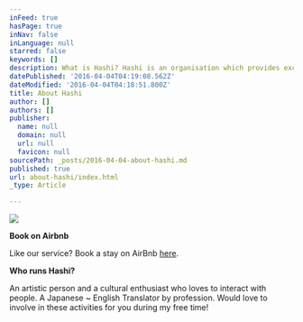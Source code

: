 ```yaml
---
inFeed: true
hasPage: true
inNav: false
inLanguage: null
starred: false
keywords: []
description: What is Hashi? Hashi is an organisation which provides exciting and interesting opportunities to experience Indian culture especially for visitors to India who are seeking to have raw cultural experiences of this culture rich country. It also provides home stay with various activities planned for cultural interaction which are customizable according to the interests of the visitors.
datePublished: '2016-04-04T04:19:08.562Z'
dateModified: '2016-04-04T04:18:51.800Z'
title: About Hashi
author: []
authors: []
publisher:
  name: null
  domain: null
  url: null
  favicon: null
sourcePath: _posts/2016-04-04-about-hashi.md
published: true
url: about-hashi/index.html
_type: Article

---
```

![](https://the-grid-user-content.s3-us-west-2.amazonaws.com/2e90d5eb-e2e2-48d1-9df0-637d4835876a.jpg)

**Book on Airbnb**

Like our service? Book a stay on AirBnb [here][0].

**Who runs Hashi?**

An artistic person and a cultural enthusiast who loves to interact with people. A Japanese ~ English Translator by profession. Would love to involve in these activities for you during my free time!

[0]: https://airbnb.com